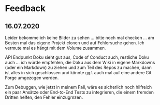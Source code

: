 # Feedback

## 16.07.2020
Leider bekomme ich keine Bilder zu sehen … bitte noch mal checken … am Besten mal das eigene Projekt clonen und auf Fehlersuche gehen. Ich vermute mal es hängt mit dem Volume zusammen.

API Endpunkt Doku sieht gut aus, Code of Conduct auch, restliche Doku auch … ich würde empfehlen, die Doku aus dem Wiki in eigene Markdowns (oder ein Markdown) zu ziehen und zum Teil des Repos zu machen, dann ist alles in sich geschlossen und könnte ggf. auch mal auf eine andere Git Forge umgezogen werden.

Zum Debuggen, wie jetzt in meinem Fall, wäre es sicherlich noch hilfreich ein paar Ansätze oder End-to-End Tests zu integrieren, die einem fremden Dritten helfen, den Fehler einzugrnzen.